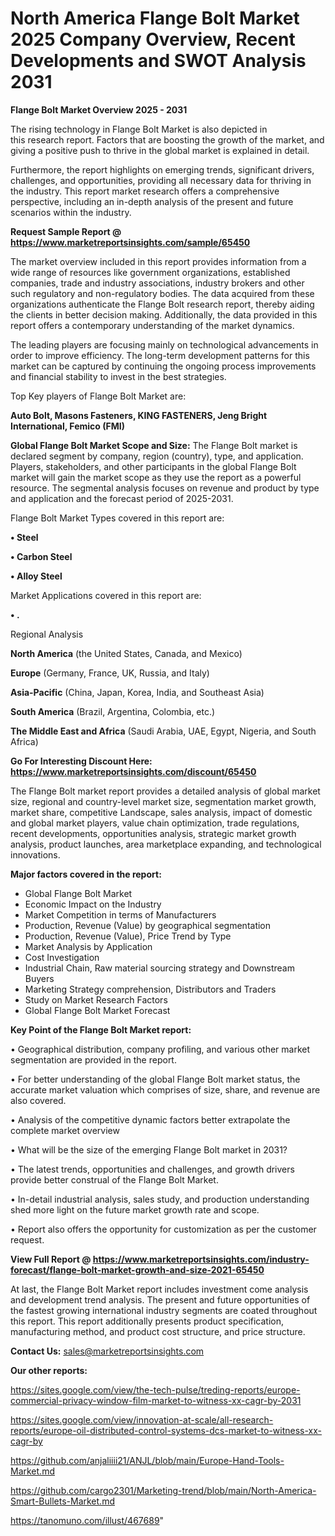 # North America Flange Bolt Market 2025 Company Overview, Recent Developments and SWOT Analysis 2031

<Strong> Flange Bolt Market Overview 2025 - 2031</strong>

The rising technology in Flange Bolt Market is also depicted in this research report. Factors that are boosting the growth of the market, and giving a positive push to thrive in the global market is explained in detail.

Furthermore, the report highlights on emerging trends, significant drivers, challenges, and opportunities, providing all necessary data for thriving in the industry. This report market research offers a comprehensive perspective, including an in-depth analysis of the present and future scenarios within the industry.

<strong>Request Sample Report @ <a href=https://www.marketreportsinsights.com/sample/65450>https://www.marketreportsinsights.com/sample/65450</a></strong>

The market overview included in this report provides information from a wide range of resources like government organizations, established companies, trade and industry associations, industry brokers and other such regulatory and non-regulatory bodies. The data acquired from these organizations authenticate the Flange Bolt research report, thereby aiding the clients in better decision making. Additionally, the data provided in this report offers a contemporary understanding of the market dynamics.

The leading players are focusing mainly on technological advancements in order to improve efficiency. The long-term development patterns for this market can be captured by continuing the ongoing process improvements and financial stability to invest in the best strategies.

Top Key players of Flange Bolt Market are:

<strong>Auto Bolt, Masons Fasteners, KING FASTENERS, Jeng Bright International, Femico (FMI)</strong>

<strong><b>Global Flange Bolt Market Scope and Size:</b></strong>
The Flange Bolt market is declared segment by company, region (country), type, and application. Players, stakeholders, and other participants in the global Flange Bolt market will gain the market scope as they use the report as a powerful resource. The segmental analysis focuses on revenue and product by type and application and the forecast period of 2025-2031.

Flange Bolt Market Types covered in this report are:

<strong>• Steel

• Carbon Steel

• Alloy Steel</strong>

Market Applications covered in this report are:

<strong>• .</strong> 

Regional Analysis

<strong>North America</strong> (the United States, Canada, and Mexico)

<strong>Europe</strong> (Germany, France, UK, Russia, and Italy)

<strong>Asia-Pacific</strong> (China, Japan, Korea, India, and Southeast Asia)

<strong>South America</strong> (Brazil, Argentina, Colombia, etc.)

<strong>The Middle East and Africa</strong> (Saudi Arabia, UAE, Egypt, Nigeria, and South Africa)

<strong>Go For Interesting Discount Here: <a href=https://www.marketreportsinsights.com/discount/65450>https://www.marketreportsinsights.com/discount/65450</a></strong>

The Flange Bolt market report provides a detailed analysis of global market size, regional and country-level market size, segmentation market growth, market share, competitive Landscape, sales analysis, impact of domestic and global market players, value chain optimization, trade regulations, recent developments, opportunities analysis, strategic market growth analysis, product launches, area marketplace expanding, and technological innovations.

<strong><b>Major factors covered in the report:</b></strong>
<ul>
  <li>Global Flange Bolt Market </li>
  <li>Economic Impact on the Industry</li>
  <li>Market Competition in terms of Manufacturers</li>
  <li>Production, Revenue (Value) by geographical segmentation</li>
  <li>Production, Revenue (Value), Price Trend by Type</li>
  <li>Market Analysis by Application</li>
  <li>Cost Investigation</li>
  <li>Industrial Chain, Raw material sourcing strategy and Downstream Buyers</li>
  <li>Marketing Strategy comprehension, Distributors and Traders</li>
  <li>Study on Market Research Factors</li>
  <li>Global Flange Bolt Market Forecast</li>
</ul>

<strong><b>Key Point of the Flange Bolt Market report:</b></strong>

• Geographical distribution, company profiling, and various other market segmentation are provided in the report.

• For better understanding of the global Flange Bolt market status, the accurate market valuation which comprises of size, share, and revenue are also covered.

• Analysis of the competitive dynamic factors better extrapolate the complete market overview

• What will be the size of the emerging Flange Bolt market in 2031?

• The latest trends, opportunities and challenges, and growth drivers provide better construal of the Flange Bolt Market.

• In-detail industrial analysis, sales study, and production understanding shed more light on the future market growth rate and scope.

• Report also offers the opportunity for customization as per the customer request.

<strong><b>View Full Report @ <a href=https://www.marketreportsinsights.com/industry-forecast/flange-bolt-market-growth-and-size-2021-65450>https://www.marketreportsinsights.com/industry-forecast/flange-bolt-market-growth-and-size-2021-65450</a></b></strong>


At last, the Flange Bolt Market report includes investment come analysis and development trend analysis. The present and future opportunities of the fastest growing international industry segments are coated throughout this report. This report additionally presents product specification, manufacturing method, and product cost structure, and price structure.

<strong>Contact Us:</strong>
sales@marketreportsinsights.com

<strong>Our other reports:</strong>

<a href=https://sites.google.com/view/the-tech-pulse/treding-reports/europe-commercial-privacy-window-film-market-to-witness-xx-cagr-by-2031>https://sites.google.com/view/the-tech-pulse/treding-reports/europe-commercial-privacy-window-film-market-to-witness-xx-cagr-by-2031</a>

<a href=https://sites.google.com/view/innovation-at-scale/all-research-reports/europe-oil-distributed-control-systems-dcs-market-to-witness-xx-cagr-by>https://sites.google.com/view/innovation-at-scale/all-research-reports/europe-oil-distributed-control-systems-dcs-market-to-witness-xx-cagr-by</a>

<a href=https://github.com/anjaliiii21/ANJL/blob/main/Europe-Hand-Tools-Market.md>https://github.com/anjaliiii21/ANJL/blob/main/Europe-Hand-Tools-Market.md</a>

<a href=https://github.com/cargo2301/Marketing-trend/blob/main/North-America-Smart-Bullets-Market.md>https://github.com/cargo2301/Marketing-trend/blob/main/North-America-Smart-Bullets-Market.md</a>

<a href=https://tanomuno.com/illust/467689>https://tanomuno.com/illust/467689</a>"
